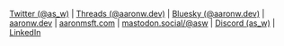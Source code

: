 [Twitter (@as_w)](https://twitter.com/as_w) 
| [Threads (@aaronw.dev)](https://aaronw.dev/hello/) 
| [Bluesky (@aaronw.dev)](https://bsky.app/profile/aaronw.dev) 
| [aaronw.dev](https://aaronw.dev/hello/) 
| [aaronmsft.com](https://aaronmsft.com/) 
| <a rel="me" href="https://mastodon.social/@asw">mastodon.social/@asw</a> 
| [Discord (as_w)](https://discordapp.com/users/289843004649504769/) 
| [LinkedIn](https://www.linkedin.com/in/aaron-wislang/)
